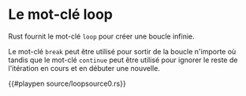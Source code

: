 # Le mot-clé loop

Rust fournit le mot-clé `loop` pour créer une boucle infinie.

Le mot-clé `break` peut être utilisé pour sortir de la boucle n'importe où tandis que le mot-clé `continue` peut être utilisé pour ignorer le reste de l'itération en cours et en débuter une nouvelle.

{{#playpen source/loopsource0.rs}}

